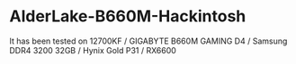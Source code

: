# AlderLake-B660M-Hackintosh
It has been tested on 12700KF / GIGABYTE B660M GAMING D4 / Samsung DDR4 3200 32GB / Hynix Gold P31 / RX6600
